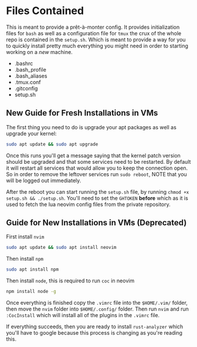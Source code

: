 # Files Contained
This is meant to provide a prêt-à-monter config. It provides initialization files for `bash` as well as a configuration file for `tmux` the crux of the whole repo is contained in the `setup.sh`. Which is meant to provide a way for you to quickly install pretty much everything you might need in order to starting working on a *new* machine.

- .bashrc
- .bash_profile
- .bash_aliases
- .tmux.conf
- .gitconfig
- setup.sh


## New Guide for Fresh Installations in VMs
The first thing you need to do is upgrade your apt packages as well as upgrade your kernel:
```bash
sudo apt update && sudo apt upgrade
```

Once this runs you'll get a message saying that the kernel patch version should be upgraded and that some services need to be restarted. By default it will restart all services that would allow you to keep the connection open. So in order to remove the leftover services run `sudo reboot`, NOTE that you will be logged out immediately.

After the reboot you can start running the `setup.sh` file, by running `chmod +x setup.sh && ./setup.sh`. You'll need to set the `GHTOKEN` **before** which as it is used to fetch the lua neovim config files from the private repository.

## Guide for New Installations in VMs (Deprecated)
First install `nvim`

```bash
sudo apt update && sudo apt install neovim
```

Then install `npm`

```bash
sudo apt install npm
```

Then install `node`, this is required to run `coc` in neovim

```bash
npm install node -g
```

Once everything is finished copy the `.vimrc` file into the `$HOME/.vim/` folder, then move the `nvim` folder into `$HOME/.config/` folder. Then run `nvim` and run `:CocInstall` which will install all of the plugins in the `.vimrc` file.

If everything succeeds, then you are ready to install `rust-analyzer` which you'll have to google because this process is changing as you're reading this.
